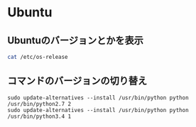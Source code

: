 # Ubuntu

## Ubuntuのバージョンとかを表示
```bash
cat /etc/os-release
```

## コマンドのバージョンの切り替え
```
sudo update-alternatives --install /usr/bin/python python /usr/bin/python2.7 2
sudo update-alternatives --install /usr/bin/python python /usr/bin/python3.4 1
```
